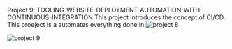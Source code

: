 Project 9: TOOLING-WEBSITE-DEPLOYMENT-AUTOMATION-WITH-CONTINUOUS-INTEGRATION
This project introduces the concept of CI/CD.
This proeject is a automates everything done in ![project 8](https://github.com/NyerhovwoOnitcha/LOAD-BALANCER-SOLUTION-WITH-APACHE.git)



![project 9](https://github.com/NyerhovwoOnitcha/TOOLING-WEBSITE-DEPLOYMENT-AUTOMATION-WITH-CONTINUOUS-INTEGRATION/assets/101157174/13c20b30-d098-44aa-a7df-09eb922f5d13)

